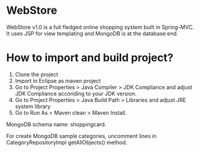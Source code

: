 WebStore
=========
WebStore v1.0 is a full fledged online shopping system built in Spring-MVC. It uses JSP for view templating and MongoDB is at the database end.


How to import and build project?
===========
1. Clone the project 
2. Import in Eclipse as maven project
3. Go to Project Properties > Java Compiler > JDK Compliance and  adjust JDK Compliance accoriding to your JDK version.
4. Go to Project Properties > Java Build Path > Libraries and adjust JRE system library
5. Go to Run As > Maven clean > Maven Install.


MongoDB schema name: shoppingcard.

For create MongoDB sample categories, uncomment lines in CategoryRepositoryImpl getAllObjects() method.
